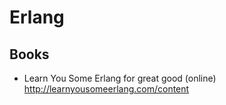 # Erlang

## Books

* Learn You Some Erlang for great good (online)
  http://learnyousomeerlang.com/content
